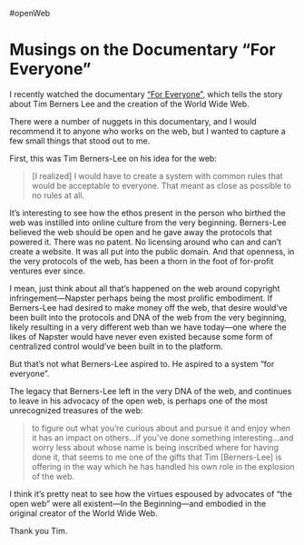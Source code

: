 #openWeb

# Musings on the Documentary “For Everyone”

I recently watched the documentary [“For Everyone”](http://www.foreveryone.net), which tells the story about Tim Berners Lee and the creation of the World Wide Web. 

There were a number of nuggets in this documentary, and I would recommend it to anyone who works on the web, but I wanted to capture a few small things that stood out to me.

First, this was Tim Berners-Lee on his idea for the web:

> [I realized] I would have to create a system with common rules that would be acceptable to everyone. That meant as close as possible to no rules at all.

It’s interesting to see how the ethos present in the person who birthed the web was instilled into online culture from the very beginning. Berners-Lee believed the web should be open and he gave away the protocols that powered it. There was no patent. No licensing around who can and can’t create a website. It was all put into the public domain. And that openness, in the very protocols of the web, has been a thorn in the foot of for-profit ventures ever since. 

I mean, just think about all that’s happened on the web around copyright infringement—Napster perhaps being the most prolific embodiment. If Berners-Lee had desired to make money off the web, that desire would’ve been built into the protocols and DNA of the web from the very beginning, likely resulting in a very different web than we have today—one where the likes of Napster would have never even existed because some form of centralized control would’ve been built in to the platform.

But that’s not what Berners-Lee aspired to. He aspired to a system “for everyone”. 

The legacy that Berners-Lee left in the very DNA of the web, and continues to leave in his advocacy of the open web, is perhaps one of the most unrecognized treasures of the web: 

> to figure out what you’re curious about and pursue it and enjoy when it has an impact on others...if you've done something interesting...and worry less about whose name is being inscribed where for having done it, that seems to me one of the gifts that Tim [Berners-Lee] is offering in the way which he has handled his own role in the explosion of the web.

I think it’s pretty neat to see how the virtues espoused by advocates of “the open web” were all existent—In the Beginning—and embodied in the original creator of the World Wide Web.

Thank you Tim.